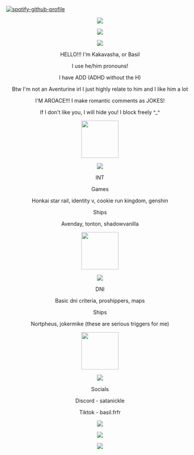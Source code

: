 [![spotify-github-profile](https://spotify-github-profile.kittinanx.com/api/view?uid=31f6zfocqd5fpeh5ukyptputcib4&cover_image=true&theme=natemoo-re&show_offline=false&background_color=121212&interchange=false&bar_color=53b14f&bar_color_cover=true)](https://github.com/kittinan/spotify-github-profile) 
<p align="center">
  <img src="https://64.media.tumblr.com/531a6f7241251c0c162e387dd63656af/c169389bddf80373-ab/s540x810/a06015bc8fab7e3a17eab71c1d6fb4a023d6febf.pnj"> 
<p align="center">
<img src="https://media1.tenor.com/m/gfjILHgwiigAAAAd/aventurine-aventurine-hsr.gif">
<p align="center">
<img src="https://64.media.tumblr.com/6a4318d86036de1f20134fd7a6562217/aae12c2586d2299d-32/s400x600/222088b24472e440140b4e79bf2dba8000b0f658.pnj">
<p align="center"> HELLO!!! I'm Kakavasha, or Basil
<p align="center"> I use he/him pronouns!
<p align="center"> I have ADD (ADHD without the H)
<p align="center"> Btw I'm not an Aventurine irl I just highly relate to him and I like him a lot
<p align="center"> I'M AROACE!!! I make romantic comments as JOKES!
  <p align="center"> If I don't like you, I will hide you! I block freely ^_^
<p align="center">
<img width="100" height="100" src="https://media1.tenor.com/m/MCoBNXTd4ocAAAAd/aventurine-aventurine-hsr.gif">
<p align="center">
<img src="https://64.media.tumblr.com/6a4318d86036de1f20134fd7a6562217/aae12c2586d2299d-32/s400x600/222088b24472e440140b4e79bf2dba8000b0f658.pnj">
<p align="center"> INT
<p align="center"> Games
<p align="center"> Honkai star rail, identity v, cookie run kingdom, genshin
<p align="center">Ships
<p align="center">Avenday, tonton, shadowvanilla
<p align="center">
<img width="100" height="100" src="https://media1.tenor.com/m/x7vEIvxbvE0AAAAd/sunday-aventurine.gif">
<p align="center">
<img src="https://64.media.tumblr.com/6a4318d86036de1f20134fd7a6562217/aae12c2586d2299d-32/s400x600/222088b24472e440140b4e79bf2dba8000b0f658.pnj">
<p align="center"> DNI
<p align="center"> Basic dni criteria, proshippers, maps
<p align="center"> Ships
<p align="center"> Nortpheus, jokermike (these are serious triggers for me)
<p align="center">
<img width="100" height="100" src="https://media1.tenor.com/m/2hGj2GgScL4AAAAd/hsr-honkai-star-rail.gif">
<p align="center">
<img src="https://64.media.tumblr.com/6a4318d86036de1f20134fd7a6562217/aae12c2586d2299d-32/s400x600/222088b24472e440140b4e79bf2dba8000b0f658.pnj">
<p align="center"> Socials
<p align="center"> Discord - satanickle
<p align="center"> Tiktok - basil.frfr
<p align="center">
<img src="https://64.media.tumblr.com/6a4318d86036de1f20134fd7a6562217/aae12c2586d2299d-32/s400x600/222088b24472e440140b4e79bf2dba8000b0f658.pnj">
<p align="center">
<img src="https://media1.tenor.com/m/IOi9H63RaWQAAAAd/aventurine-honkai-star-rail.gif">
<p align="center">
<img src="https://64.media.tumblr.com/cbbe75f8713fa6249104a550ca69a124/c169389bddf80373-54/s540x810/79dee9e715cd467de9bde6a457f3ebd907124a23.pnj">
